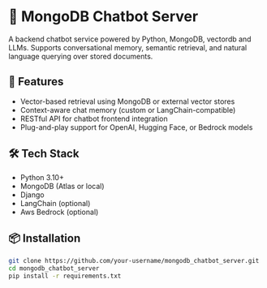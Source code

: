 # 🧠 MongoDB Chatbot Server

A backend chatbot service powered by Python, MongoDB, vectordb and LLMs. Supports conversational memory, semantic retrieval, and natural language querying over stored documents.

## 🚀 Features
- Vector-based retrieval using MongoDB or external vector stores
- Context-aware chat memory (custom or LangChain-compatible)
- RESTful API for chatbot frontend integration
- Plug-and-play support for OpenAI, Hugging Face, or Bedrock models

## 🛠️ Tech Stack
- Python 3.10+
- MongoDB (Atlas or local)
- Django
- LangChain (optional)
- Aws Bedrock (optional)

## 📦 Installation

```bash
git clone https://github.com/your-username/mongodb_chatbot_server.git
cd mongodb_chatbot_server
pip install -r requirements.txt
